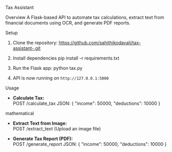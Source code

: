 Tax Assistant

 Overview
A Flask-based API to automate tax calculations, extract text from financial documents using OCR, and generate PDF reports.

Setup
1. Clone the repository: https://github.com/sahithikodavali/tax-assistant-.git
2. Install dependencies
pip install -r requirements.txt


3. Run the Flask app:
python tax.py

4. API is now running on `http://127.0.0.1:5000`

Usage
- **Calculate Tax:**  
POST /calculate_tax JSON: { "income": 50000, "deductions": 10000 }

mathematical

- **Extract Text from Image:**  
POST /extract_text (Upload an image file)

- **Generate Tax Report (PDF):**  
POST /generate_report JSON: { "income": 50000, "deductions": 10000 }

